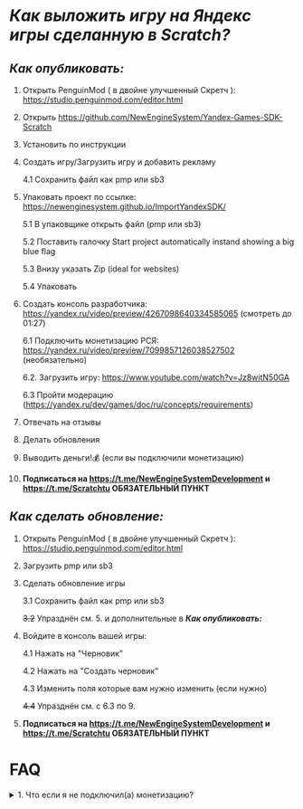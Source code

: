 # ***Как выложить игру на Яндекс игры сделанную в Scratch?***

## ***Как опубликовать:***
1. Открыть PenguinMod ( в двойне улучшенный Скретч ): https://studio.penguinmod.com/editor.html

2. Открыть https://github.com/NewEngineSystem/Yandex-Games-SDK-Scratch

3. Установить по инструкции

4. Создать игру/Загрузить игру и добавить рекламу

      4.1 Сохранить файл как pmp или sb3

5. Упаковать проект по ссылке: https://newenginesystem.github.io/ImportYandexSDK/

      5.1 В упаковщике открыть файл (pmp или sb3)

      5.2 Поставить галочку Start project automatically instand showing a big blue flag

      5.3 Внизу указать Zip (ideal for websites)

      5.4 Упаковать

6. Создать консоль разработчика:
https://yandex.ru/video/preview/4267098640334585065 (смотреть до 01:27)

      6.1 Подключить монетизацию РСЯ: https://yandex.ru/video/preview/7099857126038527502 (необязательно)

      6.2. Загрузить игру: https://www.youtube.com/watch?v=Jz8witN50GA

      6.3 Пройти модерацию (https://yandex.ru/dev/games/doc/ru/concepts/requirements)

7. Отвечать на отзывы

8. Делать обновления

9. Выводить деньги!💰 (если вы подключили монетизацию)

10. **Подписаться на https://t.me/NewEngineSystemDevelopment и https://t.me/Scratchtu 
ОБЯЗАТЕЛЬНЫЙ ПУНКТ**


## ***Как сделать обновление:***
1. Открыть PenguinMod ( в двойне улучшенный Скретч ): https://studio.penguinmod.com/editor.html

2. Загрузить pmp или sb3

3. Сделать обновление игры

      3.1 Сохранить файл как pmp или sb3

      ~~3.2~~ Упразднён см. 5. и дополнительные в ***Как опубликовать:***

4. Войдите в консоль вашей игры:

      4.1 Нажать на "Черновик"

      4.2 Нажать на "Создать черновик"

      4.3 Изменить поля которые вам нужно изменить (если нужно)

      ~~4.4~~ Упразднён см. с 6.3 по 9.

5. **Подписаться на https://t.me/NewEngineSystemDevelopment и https://t.me/Scratchtu
ОБЯЗАТЕЛЬНЫЙ ПУНКТ**


# FAQ
<details>
<summary>1. Что если я не подключил(а) монетизацию?</summary>
<br>
Просто пролистайте в черновике, пока не найдёте "Комментарий разработчика" укажите там о том, что вы не хотите получать деньги с игры и нарочно не подключили монетизацию.
</details>
